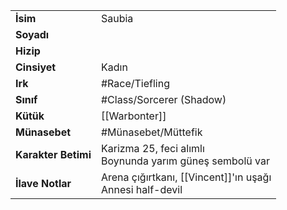|  |  |
|---|---|
| **İsim** | Saubia|
| **Soyadı** | |
| **Hizip** | |
| **Cinsiyet** | Kadın|
| **Irk** | #Race/Tiefling|
| **Sınıf** | #Class/Sorcerer (Shadow)|
| **Kütük** | [[Warbonter]]|
| **Münasebet** | #Münasebet/Müttefik|
| **Karakter Betimi** | Karizma 25, feci alımlı<br>Boynunda yarım güneş sembolü var|
| **İlave Notlar** | Arena çığırtkanı, [[Vincent]]'ın uşağı<br>Annesi half-devil|
